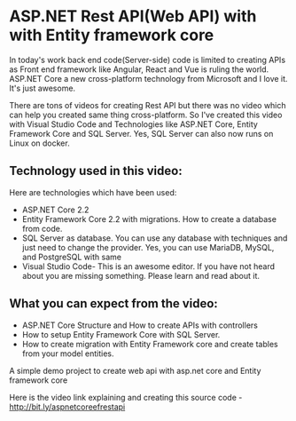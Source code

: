 # ASP.NET Rest API(Web API) with with Entity framework core

In today's work back end code(Server-side) code is limited to creating APIs as Front end framework like Angular, React and Vue is ruling the world. ASP.NET Core a new cross-platform technology from Microsoft and I love it. It's just awesome. 

There are tons of videos for creating Rest API but there was no video which can help you created same thing cross-platform. So I've created this video with Visual Studio Code and Technologies like ASP.NET Core, Entity Framework Core and SQL Server. Yes, SQL Server can also now runs on Linux on docker. 


## Technology used in this video:

Here are technologies which have been used:

- ASP.NET Core 2.2
- Entity Framework Core 2.2 with migrations. How to create a database from code.
- SQL Server as database. You can use any database with techniques and just need to change the provider. Yes, you can use MariaDB, MySQL, and PostgreSQL with same
- Visual Studio Code- This is an awesome editor. If you have not heard about you are missing something. Please learn and read about it.

## What you can expect from the video:

- ASP.NET Core Structure and How to create APIs with controllers
- How to setup Entity Framework Core with SQL Server. 
- How to create migration with Entity Framework core and create tables from your model entities.

A simple demo project to create web api with asp.net core and Entity framework core

Here is the video link explaining and creating this source code - http://bit.ly/aspnetcoreefrestapi
